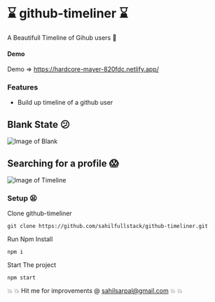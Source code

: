 # :hourglass: github-timeliner :hourglass:
A Beautifull Timeline of Gihub users :full_moon_with_face:

#### Demo
Demo => https://hardcore-mayer-820fdc.netlify.app/

### Features
* Build up timeline of a github user
## Blank State :confused:
![Image of Blank](https://i.ibb.co/wK96MG0/header.png)
## Searching for a profile :scream:
![Image of Timeline](https://i.ibb.co/qpjZGP1/timeline.png)
### Setup :tired_face:
Clone github-timeliner
```
git clone https://github.com/sahilfullstack/github-timeliner.git
```

Run Npm Install
```
npm i
```

Start The project
```
npm start
```
:boom:
:collision: Hit me for improvements @ sahilsarpal@gmail.com  :boom:
:collision:

